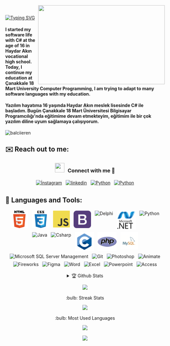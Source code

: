 <img src="https://media0.giphy.com/media/iIqmM5tTjmpOB9mpbn/giphy.gif?cid=ecf05e474qjbh9wfgk14jzjqjd35ytdqz63n5be60b4okg8q&rid=giphy.gif&ct=g" align="right"  width="400" height="250">

<br/>

[![Typing SVG](https://readme-typing-svg.herokuapp.com?font=Fira+Code&size=23&duration=4500&pause=2000&color=635BF7&background=0CFF6600&center=true&lines=Hi%F0%9F%91%8B%2Cthere+I'm+Eren+%7B%F0%9F%98%8E%F0%9F%91%A8%E2%80%8D%F0%9F%92%BB%F0%9F%92%BB%7D)](https://git.io/typing-svg)



#### I started my software life with C# at the age of 16 in Haydar Akın vocational high school. Today, I continue my education at Çanakkale 18 Mart University Computer Programming, I am trying to adapt to many software languages ​​with my education.
#### Yazılım hayatıma 16 yaşında Haydar Akın meslek lisesinde C# ile başladım. Bugün Çanakkale 18 Mart Üniversitesi Bilgisayar Programcılığı'nda eğitimime devam etmekteyim, eğitimim ile bir çok yazılım diline uyum sağlamaya çalışıyorum.

<p align="left"> <img src="https://komarev.com/ghpvc/?username=balciieren&label=Profile%20views&color=0e75b6&style=flat" alt="balciieren" /> </p>

## ✉️ Reach out to me: <h3 align="center" > <img src="https://media.giphy.com/media/iY8CRBdQXODJSCERIr/giphy.gif" width="30" height="30" style="margin-right: 10px;">Connect with me 🤝 </h3>

<p align="center">
<a href="https://www.instagram.com/balciieren/?hl=tr" target="_blank" rel="noopener noreferrer"> <img src="https://seeklogo.com/images/I/instagram-new-2016-logo-D9D42A0AD4-seeklogo.com.png" alt="İnstagram" height="60" style="vertical-align:left; margin:4px"></a>
<a href="https://www.linkedin.com/in/eren-balci-7a96511b0/" target="_blank" rel="noopener noreferrer"> <img src="https://user-images.githubusercontent.com/74072821/123178652-50265280-d490-11eb-9c74-0be10a24cc16.png" alt="linkedin" height="60" style="vertical-align:left; margin:4px"></a>
<a href=https://stackoverflow.com/users/20360476/eren-balci" target="_blank" rel="noopener noreferrer"><img src="https://camo.githubusercontent.com/7b16d6d23db27c61d49dc44b675fa1e8825ab4faed2a9adb300b6c4c8ecd2db3/68747470733a2f2f696d672e69636f6e73382e636f6d2f65787465726e616c2d74616c2d72657669766f2d636f6c6f722d74616c2d72657669766f2f34302f3030303030302f65787465726e616c2d737461636b2d6f766572666c6f772d69732d612d7175657374696f6e2d616e642d616e737765722d736974652d666f722d70726f66657373696f6e616c2d6c6f676f2d636f6c6f722d74616c2d72657669766f2e706e67" alt="Python" height="60" style="vertical-align:left; margin:4px"></a>
<a href="mailto:balciierenn@gmail.com"> <img src="https://user-images.githubusercontent.com/74072821/123174676-2b7aac80-d489-11eb-8717-6573a27a2520.png" alt="Python" height="70" style="vertical-align:left; margin:4px"></a>
</p>

## 🧰 Languages and Tools:

<p align="center">
<img align="top" src="https://raw.githubusercontent.com/github/explore/80688e429a7d4ef2fca1e82350fe8e3517d3494d/topics/html/html.png" alt="Html" height="55" style="vertical-align:top; margin:4px"/>
<img align="top" src="https://raw.githubusercontent.com/github/explore/80688e429a7d4ef2fca1e82350fe8e3517d3494d/topics/css/css.png"alt="Css" height="55" style="vertical-align:top; margin:4px" />
<img align="top" src="https://raw.githubusercontent.com/github/explore/80688e429a7d4ef2fca1e82350fe8e3517d3494d/topics/javascript/javascript.png" alt="Javascript" height="53" style="vertical-align:top; margin:4px"/>
<img align="top" src="https://raw.githubusercontent.com/github/explore/80688e429a7d4ef2fca1e82350fe8e3517d3494d/topics/bootstrap/bootstrap.png" alt="Bootstrap" height="55" style="vertical-align:top; margin:4px"/>
<img align="top" src="https://upload.wikimedia.org/wikipedia/en/thumb/b/b2/Embarcadero_Delphi_10.4_Sydney_Product_Logo_and_Icon.svg/1200px-Embarcadero_Delphi_10.4_Sydney_Product_Logo_and_Icon.svg.png" alt="Delphi" height="55" style="vertical-align:top; margin:4px"/>
<img align="top" src="https://raw.githubusercontent.com/devicons/devicon/master/icons/dot-net/dot-net-original-wordmark.svg"height="60" alt=".Net" style="vertical-align:top; margin:4px"/>
<img align="top" src="https://raw.githubusercontent.com/jmnote/z-icons/master/svg/python.svg" height="55" alt="Python" style="vertical-align:top; margin:4px"/>
<img align="top" src="https://raw.githubusercontent.com/jmnote/z-icons/master/svg/java.svg" height="55" alt="Java" style="vertical-align:top; margin:4px"/>
<img align="top" src="https://raw.githubusercontent.com/jmnote/z-icons/master/svg/csharp.svg" alt="Csharp" height="60" style="vertical-align:top; margin:4px"/>
<img align="top" src="https://raw.githubusercontent.com/github/explore/f3e22f0dca2be955676bc70d6214b95b13354ee8/topics/c/c.png" alt="C" height="60" style="vertical-align:top; margin:4px"/>
<img align="top" src="https://raw.githubusercontent.com/github/explore/ccc16358ac4530c6a69b1b80c7223cd2744dea83/topics/php/php.png" alt="Php" height="60" style="vertical-align:top; margin:4px"/>
<img align="top" src="https://raw.githubusercontent.com/github/explore/80688e429a7d4ef2fca1e82350fe8e3517d3494d/topics/mysql/mysql.png" alt="MySQL" height="55" style="vertical-align:top; margin:4px"/>
<img align="top" src="https://banner2.cleanpng.com/20180614/sg/kisspng-microsoft-sql-server-sql-server-management-studio-transactional-analysis-5b2207401c5992.0038138215289567361161.jpg" alt="Microsoft SQL Server Management" height="55" style="vertical-align:top; margin:4px"/>
<img align="top" src="https://raw.githubusercontent.com/jmnote/z-icons/master/svg/git.svg"height="60" alt="Git" style="vertical-align:top; margin:4px"/>
<img align="top" src="https://upload.wikimedia.org/wikipedia/commons/thumb/a/af/Adobe_Photoshop_CC_icon.svg/640px-Adobe_Photoshop_CC_icon.svg.png"height="60" alt="Photoshop" style="vertical-align:top; margin:4px"/>
<img align="top" src="https://upload.wikimedia.org/wikipedia/commons/thumb/e/e3/Adobe_Animate_CC_icon.svg/2101px-Adobe_Animate_CC_icon.svg.png"height="60" alt="Animate" style="vertical-align:top; margin:4px"/>
<img align="top" src="https://upload.wikimedia.org/wikipedia/commons/8/8d/Adobe_Fireworks_CS6_Icon.png"height="60" alt="Fireworks" style="vertical-align:top; margin:4px"/>
<img align="top"src="https://camo.githubusercontent.com/ed93c2b000a76ceaad1503e7eb9356591b885227e82a36a005b9d3498b303ba5/68747470733a2f2f7777772e766563746f726c6f676f2e7a6f6e652f6c6f676f732f6669676d612f6669676d612d69636f6e2e737667"height="60" alt="Figma" style="vertical-align:top; margin:4px"/>
<img align="top" src="https://upload.wikimedia.org/wikipedia/commons/thumb/f/fd/Microsoft_Office_Word_%282019%E2%80%93present%29.svg/800px-Microsoft_Office_Word_%282019%E2%80%93present%29.svg.png"height="60" alt="Word" style="vertical-align:top; margin:4px"/>
<img align="top" src="https://upload.wikimedia.org/wikipedia/commons/thumb/3/34/Microsoft_Office_Excel_%282019%E2%80%93present%29.svg/1200px-Microsoft_Office_Excel_%282019%E2%80%93present%29.svg.png"height="60" alt="Excel" style="vertical-align:top; margin:4px"/>
<img align="top" src="https://upload.wikimedia.org/wikipedia/commons/thumb/0/0d/Microsoft_Office_PowerPoint_%282019%E2%80%93present%29.svg/1200px-Microsoft_Office_PowerPoint_%282019%E2%80%93present%29.svg.png"height="60" alt="Powerpoint" style="vertical-align:top; margin:4px"/>
<img align="top" src="https://upload.wikimedia.org/wikipedia/commons/thumb/f/f1/Microsoft_Office_Access_%282019-present%29.svg/800px-Microsoft_Office_Access_%282019-present%29.svg.png"height="60" alt="Access" style="vertical-align:top; margin:4px"/>
<br/>

<details>
<summary align="center">🏆 Github Stats</summary>
<p align="center">&nbsp;<img src="https://github-profile-trophy.vercel.app/?username=balciieren&row=2&column=4&no-frame=true&margin-w=8&margin-h=8" alt="balciieren" /></p>
</details>
<p align="center"><img src="https://github-readme-stats.vercel.app/api?username=balciieren&theme=radical"></p>

<p align="center">:bulb: Streak Stats
<p align="center">
<picture>
    <source media="(prefers-color-scheme: dark)" srcset="https://streak-stats.demolab.com?user=balciieren&theme=dark" />
    <img src="https://streak-stats.demolab.com?user=balciieren1&theme=default" />
</picture>
</p>
                                                                              
<p align="center">:bulb: Most Used Languages</p>
<p align="center"><img src="https://github-readme-stats.vercel.app/api/top-langs/?username=balciieren&layout=compact"></p>                           
                                                                              
<div width="50%" align="center">
<img width="80%" src="https://activity-graph.herokuapp.com/graph?username=balciieren&bg_color=0D1117&color=5BCDEC&line=5BCDEC&point=FFFFFF&hide_border=true"></div>
